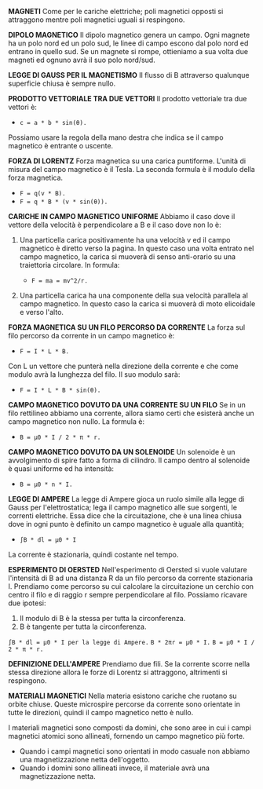 **MAGNETI**
Come per le cariche elettriche; poli magnetici opposti si attraggono mentre poli magnetici uguali si respingono.

**DIPOLO MAGNETICO**
Il dipolo magnetico genera un campo. Ogni magnete ha un polo nord ed un polo sud, le linee di campo escono dal polo nord ed entrano in quello sud. Se un magnete si rompe, ottieniamo a sua volta due magneti ed ognuno avrà il suo polo nord/sud.

**LEGGE DI GAUSS PER IL MAGNETISMO**
Il flusso di B attraverso qualunque superficie chiusa è sempre nullo.

**PRODOTTO VETTORIALE TRA DUE VETTORI**
Il prodotto vettoriale tra due vettori è:
- `c = a * b * sin(θ).`

Possiamo usare la regola della mano destra che indica se il campo magnetico è entrante o uscente.

**FORZA DI LORENTZ**
Forza magnetica su una carica puntiforme. L'unità di misura del campo magnetico è il Tesla. La seconda formula è il modulo della forza magnetica.
- `F = q(v * B).`
- `F = q * B * (v * sin(θ)).`

**CARICHE IN CAMPO MAGNETICO UNIFORME**
Abbiamo il caso dove il vettore della velocità è perpendicolare a B e il caso dove non lo è:

 1) Una particella carica positivamente ha una velocità v ed il campo magnetico è diretto verso la pagina. In questo caso una volta entrato nel campo magnetico, la carica si muoverà di senso anti-orario su una traiettoria circolare. In formula:
    - `F = ma = mv^2/r.`

2) Una particella carica ha una componente della sua velocità parallela al campo magnetico. In questo caso la carica si muoverà di moto elicoidale e verso l'alto.

**FORZA MAGNETICA SU UN FILO PERCORSO DA CORRENTE**
La forza sul filo percorso da corrente in un campo magnetico è:
- `F = I * L * B.`

Con L un vettore che punterà nella direzione della corrente e che come modulo avrà la lunghezza del filo. Il suo modulo sarà:
- `F = I * L * B * sin(θ).`

**CAMPO MAGNETICO DOVUTO DA UNA CORRENTE SU UN FILO**
Se in un filo rettilineo abbiamo una corrente, allora siamo certi che esisterà anche un campo magnetico non nullo. La formula è:
- `B = μ0 * I / 2 * π * r.`

**CAMPO MAGNETICO DOVUTO DA UN SOLENOIDE**
Un solenoide è un avvolgimento di spire fatto a forma di cilindro. Il campo dentro al solenoide è quasi uniforme ed ha intensità:
- `B = μ0 * n * I.`

**LEGGE DI AMPERE**
La legge di Ampere gioca un ruolo simile alla legge di Gauss per l'elettrostatica; lega il campo magnetico alle sue sorgenti, le correnti elettriche. Essa dice che la circuitazione, che è una linea chiusa dove in ogni punto è definito un campo magnetico è uguale alla quantità;
- `∫B * dl = μ0 * I`

La corrente è stazionaria, quindi costante nel tempo.

**ESPERIMENTO DI OERSTED**
Nell'esperimento di Oersted si vuole valutare l'intensità di B ad una distanza R da un filo percorso da corrente stazionaria I. Prendiamo come percorso su cui calcolare la circuitazione un cerchio con centro il filo e di raggio r sempre perpendicolare al filo. Possiamo ricavare due ipotesi:
1) Il modulo di B è la stessa per tutta la circonferenza.
2) B è tangente per tutta la circonferenza.

`∫B * dl = μ0 * I per la legge di Ampere.`
`B * 2πr = μ0 * I.`
`B = μ0 * I / 2 * π * r.`

**DEFINIZIONE DELL'AMPERE**
Prendiamo due fili. Se la corrente scorre nella stessa direzione allora le forze di Lorentz si attraggono, altrimenti si respingono.

**MATERIALI MAGNETICI**
Nella materia esistono cariche che ruotano su orbite chiuse. Queste microspire percorse da corrente sono orientate in tutte le direzioni, quindi il campo magnetico netto è nullo.

I materiali magnetici sono composti da domini, che sono aree in cui i campi magnetici atomici sono allineati, fornendo un campo magnetico più forte.
- Quando i campi magnetici sono orientati in modo casuale non abbiamo una magnetizzazione netta dell'oggetto.
- Quando i domini sono allineati invece, il materiale avrà una magnetizzazione netta.